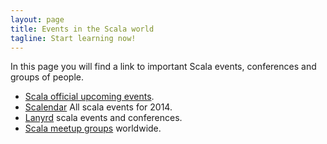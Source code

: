 ```yaml
---
layout: page
title: Events in the Scala world
tagline: Start learning now!
---
```


In this page you will find a link to important Scala events, conferences and groups of people.

* [Scala official upcoming events](http://www.scala-lang.org/events/).
* [Scalendar](http://www.scala2014.org/) All scala events for 2014.
* [Lanyrd](http://lanyrd.com/topics/scala/) scala events and conferences.
* [Scala meetup groups](http://scala.meetup.com/) worldwide.